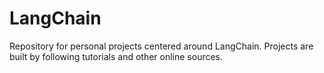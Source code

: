 # LangChain
Repository for personal projects centered around LangChain. Projects are built by following tutorials and other online sources.
